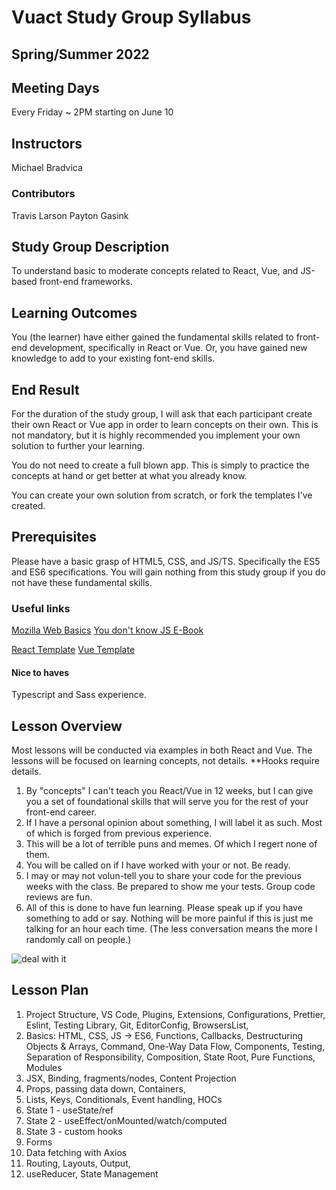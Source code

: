 # Vuact Study Group Syllabus

## Spring/Summer 2022

## Meeting Days

Every Friday ~ 2PM starting on June 10

## Instructors

Michael Bradvica

### Contributors

Travis Larson
Payton Gasink

## Study Group Description

To understand basic to moderate concepts related to React, Vue, and JS-based front-end frameworks.

## Learning Outcomes

You (the learner) have either gained the fundamental skills related to front-end development, specifically in React or Vue. Or, you have gained new knowledge to add to your existing font-end skills.

## End Result

For the duration of the study group, I will ask that each participant create their own React or Vue app in order to learn concepts on their own. This is not mandatory, but it is highly recommended you implement your own solution to further your learning.

You do not need to create a full blown app. This is simply to practice the concepts at hand or get better at what you already know.

You can create your own solution from scratch, or fork the templates I've created.

## Prerequisites

Please have a basic grasp of HTML5, CSS, and JS/TS. Specifically the ES5 and ES6 specifications. You will gain nothing from this study group if you do not have these fundamental skills.

### Useful links

[Mozilla Web Basics](https://developer.mozilla.org/en-US/docs/Learn/Getting_started_with_the_web)
[You don't know JS E-Book](https://github.com/getify/You-Dont-Know-JS)

[React Template](https://github.com/concept-practice/react-template)
[Vue Template](https://github.com/concept-practice/vue-template)

#### Nice to haves

Typescript and Sass experience.

## Lesson Overview

Most lessons will be conducted via examples in both React and Vue. The lessons will be focused on learning concepts, not details. \*\*Hooks require details.

1. By "concepts" I can't teach you React/Vue in 12 weeks, but I can give you a set of foundational skills that will serve you for the rest of your front-end career.
2. If I have a personal opinion about something, I will label it as such. Most of which is forged from previous experience.
3. This will be a lot of terrible puns and memes. Of which I regert none of them.
4. You will be called on if I have worked with your or not. Be ready.
5. I may or may not volun-tell you to share your code for the previous weeks with the class. Be prepared to show me your tests. Group code reviews are fun.
6. All of this is done to have fun learning. Please speak up if you have something to add or say. Nothing will be more painful if this is just me talking for an hour each time. (The less conversation means the more I randomly call on people.)

![deal with it](https://imgs.search.brave.com/7S0Lr5h_ozRo0HxMLklSRiBCWbmVJY8DVSoM22D54xY/rs:fit:355:225:1/g:ce/aHR0cHM6Ly90c2Ux/Lm1tLmJpbmcubmV0/L3RoP2lkPU9JUC5K/MmUyRm8wa1V0Z0hy/Y1J3akN6aFp3SGFK/NCZwaWQ9QXBp)

## Lesson Plan

1. Project Structure, VS Code, Plugins, Extensions, Configurations, Prettier, Eslint, Testing Library, Git, EditorConfig, BrowsersList,
2. Basics: HTML, CSS, JS -> ES6, Functions, Callbacks, Destructuring Objects & Arrays, Command, One-Way Data Flow, Components, Testing, Separation of Responsibility, Composition, State Root, Pure Functions, Modules
3. JSX, Binding, fragments/nodes, Content Projection
4. Props, passing data down, Containers,
5. Lists, Keys, Conditionals, Event handling, HOCs
6. State 1 - useState/ref
7. State 2 - useEffect/onMounted/watch/computed
8. State 3 - custom hooks
9. Forms
10. Data fetching with Axios
11. Routing, Layouts, Output,
12. useReducer, State Management
